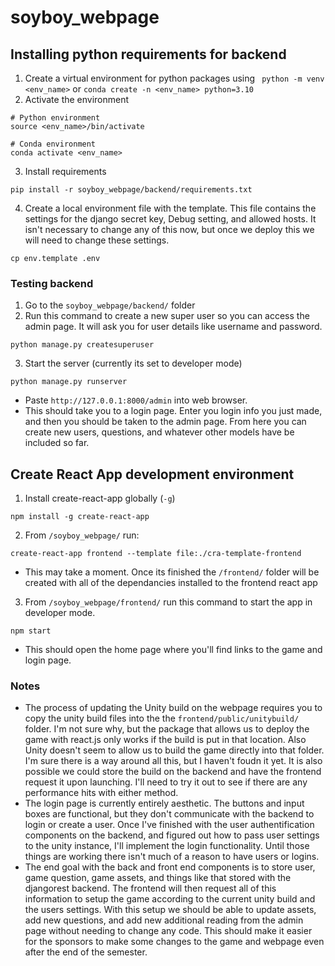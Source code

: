 # soyboy_webpage
## Installing python requirements for backend
1. Create a virtual environment for python packages using  ` python -m venv <env_name>` or `conda create -n <env_name> python=3.10`
2. Activate the environment 
```
# Python environment
source <env_name>/bin/activate

# Conda environment 
conda activate <env_name>
```
3. Install requirements
```
pip install -r soyboy_webpage/backend/requirements.txt
```
4. Create a local environment file with the template. This file contains the settings for the django secret key, Debug setting, and allowed hosts. It isn't necessary to change any of this now, but once we deploy this we will need to change these settings.
```
cp env.template .env
```

### Testing backend
1. Go to the `soyboy_webpage/backend/` folder
2. Run this command to create a new super user so you can access the admin page. It will ask you for user details like username and password.
```
python manage.py createsuperuser
```
3. Start the server (currently its set to developer mode)
``` 
python manage.py runserver 
```

- Paste `http://127.0.0.1:8000/admin` into web browser. 
- This should take you to a login page. Enter you login info you just made, and then you should be taken to the admin page. From here you can create new users, questions, and whatever other models have be included so far.

## Create React App development environment
1. Install create-react-app globally (`-g`) 
```
npm install -g create-react-app
```
2. From `/soyboy_webpage/` run:
```
create-react-app frontend --template file:./cra-template-frontend
```
- This may take a moment. Once its finished the `/frontend/` folder will be created with all of the dependancies installed to the frontend react app
3. From `/soyboy_webpage/frontend/` run this command to start the app in developer mode.
```
npm start
```
- This should open the home page where you'll find links to the game and login page.

### Notes
- The process of updating the Unity build on the webpage requires you to copy the unity build files into the the `frontend/public/unitybuild/` folder. I'm not sure why, but the package that allows us to deploy the game with react.js only works if the build is put in that location. Also Unity doesn't seem to allow us to build the game directly into that folder. I'm sure there is a way around all this, but I haven't foudn it yet. It is also possible we could store the build on the backend and have the frontend request it upon launching. I'll need to try it out to see if there are any performance hits with either method.
- The login page is currently entirely aesthetic. The buttons and input boxes are functional, but they don't communicate with the backend to login or create a user. Once I've finished with the user authentification components on the backend, and figured out how to pass user settings to the unity instance, I'll implement the login functionality. Until those things are working there isn't much of a reason to have users or logins. 
- The end goal with the back and front end components is to store user, game question, game assets, and things like that stored with the djangorest backend. The frontend will then request all of this information to setup the game according to the current unity build and the users settings. With this setup we should be able to update assets, add new questions, and add new additional reading from the admin page without needing to change any code. This should make it easier for the sponsors to make some changes to the game and webpage even after the end of the semester. 

